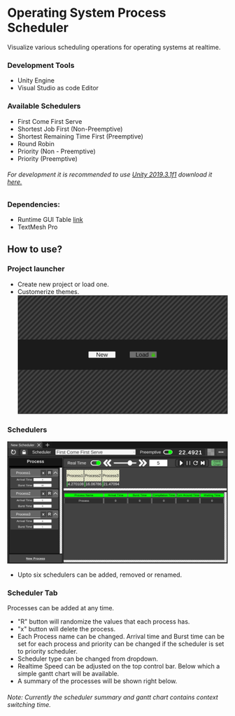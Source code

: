 # Operating System Process Scheduler
Visualize various scheduling operations for operating systems at realtime. 
### Development Tools
*	Unity Engine
*	Visual Studio as code Editor
### Available Schedulers
* First Come First Serve
* Shortest Job First (Non-Preemptive)
* Shortest Remaining Time First (Preemptive)
* Round Robin
* Priority (Non - Preemptive)
* Priority (Preemptive)

###### For development it is recommended to use [Unity 2019.3.1f1](https://unity3d.com/unity/whats-new/2019.3.1) download it [here.](https://unity3d.com/get-unity/download/archive)
### Dependencies: 
* Runtime GUI Table [link](https://assetstore.unity.com/packages/tools/gui/ui-table-137867)
* TextMesh Pro

## How to use?
### Project launcher
* Create new project or load one.
* Customerize themes.
![OS-Process-Scheduler](/docs/images/os_launcher_ss.jpg "Project Launcher")
### Schedulers
![OS-Process-Scheduler](/docs/images/os_main_ss.jpg "Running")
* Upto six schedulers can be added, removed or renamed.
### Scheduler Tab
Processes can be added at any time. 
* "R" button will randomize the values that each process has. 
* "x" button will delete the process. 
* Each Process name can be changed. Arrival time and Burst time can be set for each process and priority can be changed if the scheduler is set to priority scheduler. 
* Scheduler type can be changed from dropdown.
* Realtime Speed can be adjusted on the top control bar. Below which a simple gantt chart will be available. 
* A summary of the processes will be shown right below.
###### Note: Currently the scheduler summary and gantt chart contains context switching time.
